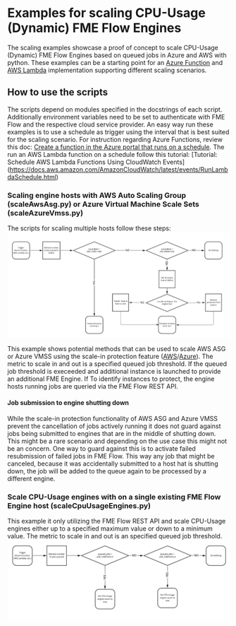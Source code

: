 # Examples for scaling CPU-Usage (Dynamic) FME Flow Engines
The scaling examples showcase a proof of concept to scale CPU-Usage (Dynamic) FME Flow Engines based on queued jobs in Azure and AWS with python. These examples can be a starting point for an [Azure Function](https://learn.microsoft.com/en-us/azure/azure-functions/functions-overview) and [AWS Lambda](https://aws.amazon.com/lambda/) implementation supporting different scaling scenarios.

## How to use the scripts
The scripts depend on modules specified in the docstrings of each script. Additionally environment variables need to be set to authenticate with FME Flow and the respective cloud service provider. An easy way run these examples is to use a schedule as trigger using the interval that is best suited for the scaling scenario. For instruction regarding Azure Functions, review this doc: [Create a function in the Azure portal that runs on a schedule](https://learn.microsoft.com/en-us/azure/azure-functions/functions-create-scheduled-function). The run an AWS Lambda function on a schedule follow this tutorial: [Tutorial: Schedule AWS Lambda Functions Using CloudWatch Events] (https://docs.aws.amazon.com/AmazonCloudWatch/latest/events/RunLambdaSchedule.html)  

### Scaling engine hosts  with AWS Auto Scaling Group (scaleAwsAsg.py) or Azure Virtual Machine Scale Sets (scaleAzureVmss.py)
The scripts for scaling multiple hosts follow these steps:
![Sclaing engine hosts](img/scaling_engine_hosts.jpg)

This example shows potential methods that can be used to scale AWS ASG or Azure VMSS using the scale-in protection feature ([AWS](https://docs.aws.amazon.com/autoscaling/ec2/userguide/ec2-auto-scaling-instance-protection.html)/[Azure](https://learn.microsoft.com/en-us/azure/virtual-machine-scale-sets/virtual-machine-scale-sets-instance-protection)). The metric to scale in and out is a specified queued job threshold. If the queued job threshold is execeeded and additional instance is launched to provide an additional FME Engine. If To identify instances to protect, the engine hosts running jobs are queried via the FME Flow REST API.  

#### Job submission to engine shutting down
While the scale-in protection functionality of AWS ASG and Azure VMSS prevent the cancellation of jobs actively running it does not guard against jobs being submitted to engines that are in the middle of shutting down. This might be a rare scenario and depending on the use case this might not be an concern. One way to guard against this is to activate failed resubmission of failed jobs in FME Flow. This way any job that might be canceled, because it was accidentally submitted to a host hat is shutting down, the job will be added to the queue again to be processed by a different engine.


### Scale CPU-Usage engines with on a single existing FME Flow Engine host (scaleCpuUsageEngines.py)
This example it only utilizing the FME Flow REST API and scale CPU-Usage engines either up to a specified maximum value or down to a minimum value. The metric to scale in and out is an specified queued job threshold.
![Scaling CPU-Usage engines](img/scaling_engines.jpg)


